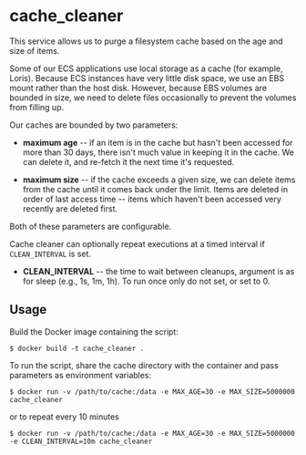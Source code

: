 # cache_cleaner

This service allows us to purge a filesystem cache based on the age and size of items.

Some of our ECS applications use local storage as a cache (for example, Loris).
Because ECS instances have very little disk space, we use an EBS mount rather than the host disk.
However, because EBS volumes are bounded in size, we need to delete files occasionally to prevent the volumes from filling up.

Our caches are bounded by two parameters:

*   **maximum age** -- if an item is in the cache but hasn't been accessed for more than 30 days, there isn't much value in keeping it in the cache.
    We can delete it, and re-fetch it the next time it's requested.

*   **maximum size** -- if the cache exceeds a given size, we can delete items from the cache until it comes back under the limit.
    Items are deleted in order of last access time -- items which haven't been accessed very recently are deleted first.

Both of these parameters are configurable.

Cache cleaner can optionally repeat executions at a timed interval if ```CLEAN_INTERVAL``` is set.

*   **CLEAN_INTERVAL** -- the time to wait between cleanups, argument is as for sleep (e.g., 1s, 1m, 1h). To run once only do not set, or set to 0.

## Usage

Build the Docker image containing the script:

```console
$ docker build -t cache_cleaner .
```

To run the script, share the cache directory with the container and pass parameters as environment variables:

```console
$ docker run -v /path/to/cache:/data -e MAX_AGE=30 -e MAX_SIZE=5000000 cache_cleaner
```

or to repeat every 10 minutes

```console
$ docker run -v /path/to/cache:/data -e MAX_AGE=30 -e MAX_SIZE=5000000 -e CLEAN_INTERVAL=10m cache_cleaner
```
